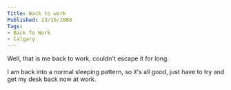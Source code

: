 ```yaml
---
Title: Back to work
Published: 23/10/2008
Tags:
- Back To Work
- Calgary
---
```


Well, that is me back to work, couldn't escape it for long.

I am back into a normal sleeping pattern, so it's all good, just have to try and get my desk back now at work.
